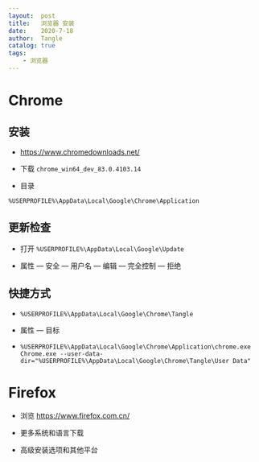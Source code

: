 ```yaml
---
layout:  post
title:   浏览器 安装
date:    2020-7-18
author:  Tangle
catalog: true
tags:
    - 浏览器
---
```


# Chrome

## 安装

- <https://www.chromedownloads.net/>

- 下载 `chrome_win64_dev_83.0.4103.14`

- 目录

```
%USERPROFILE%\AppData\Local\Google\Chrome\Application
```

## 更新检查

- 打开 `%USERPROFILE%\AppData\Local\Google\Update`

- 属性 — 安全 — 用户名 — 编辑 — 完全控制 — 拒绝

## 快捷方式

- `%USERPROFILE%\AppData\Local\Google\Chrome\Tangle`

- 属性 — 目标

- `%USERPROFILE%\AppData\Local\Google\Chrome\Application\chrome.exe Chrome.exe --user-data-dir="%USERPROFILE%\AppData\Local\Google\Chrome\Tangle\User Data"`

# Firefox

- 浏览 <https://www.firefox.com.cn/>

- 更多系统和语言下载

- 高级安装选项和其他平台
